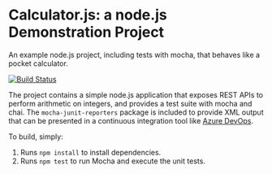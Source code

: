 Calculator.js: a node.js Demonstration Project
==============================================
An example node.js project, including tests with mocha, that behaves like
a pocket calculator.

[![Build Status](https://dev.azure.com/adriantrifan0470/Configuring%20Agent%20Pools%20and%20Understanding%20Pipeline/_apis/build/status/AdiTrifan.calculator?branchName=master)](https://dev.azure.com/adriantrifan0470/Configuring%20Agent%20Pools%20and%20Understanding%20Pipeline/_build/latest?definitionId=8&branchName=master)

The project contains a simple node.js application that exposes REST APIs
to perform arithmetic on integers, and provides a test suite with mocha
and chai.  The `mocha-junit-reporters` package is included to provide XML
output that can be presented in a continuous integration tool like
[Azure DevOps](https://azure.com/devops).

To build, simply:

1. Runs `npm install` to install dependencies.
2. Runs `npm test` to run Mocha and execute the unit tests.


